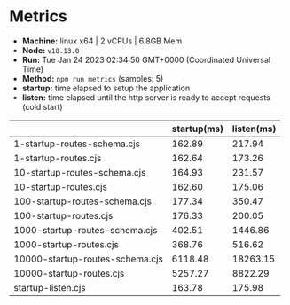 # Metrics
* __Machine:__ linux x64 | 2 vCPUs | 6.8GB Mem
* __Node:__ `v18.13.0`
* __Run:__ Tue Jan 24 2023 02:34:50 GMT+0000 (Coordinated Universal Time)
* __Method:__ `npm run metrics` (samples: 5)
* __startup:__ time elapsed to setup the application
* __listen:__ time elapsed until the http server is ready to accept requests (cold start)

| | startup(ms) | listen(ms) |
|-| -       | -      |
| 1-startup-routes-schema.cjs | 162.89 | 217.94 |
| 1-startup-routes.cjs | 162.64 | 173.26 |
| 10-startup-routes-schema.cjs | 164.93 | 231.57 |
| 10-startup-routes.cjs | 162.60 | 175.06 |
| 100-startup-routes-schema.cjs | 177.34 | 350.47 |
| 100-startup-routes.cjs | 176.33 | 200.05 |
| 1000-startup-routes-schema.cjs | 402.51 | 1446.86 |
| 1000-startup-routes.cjs | 368.76 | 516.62 |
| 10000-startup-routes-schema.cjs | 6118.48 | 18263.15 |
| 10000-startup-routes.cjs | 5257.27 | 8822.29 |
| startup-listen.cjs | 163.78 | 175.98 |
